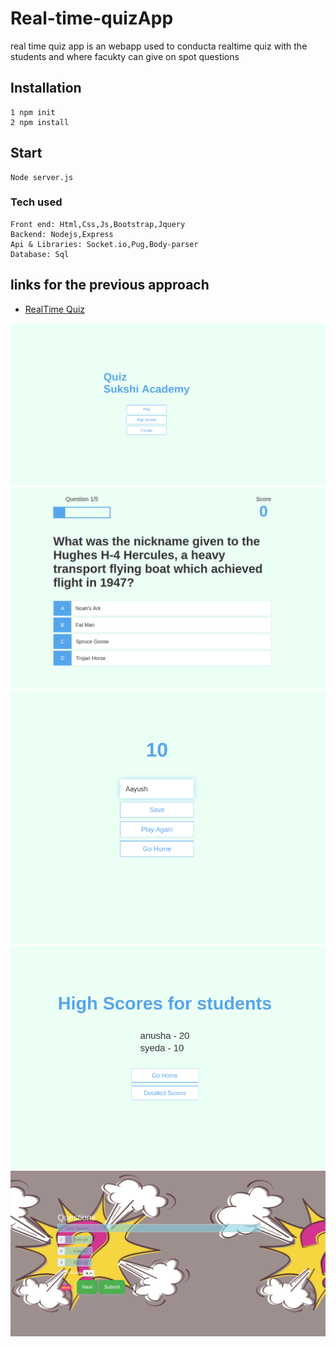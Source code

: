 # Real-time-quizApp

real time quiz app is an webapp used to conducta realtime quiz with the students and where facukty can give on spot questions

## Installation
```
1 npm init
2 npm install
```
## Start
```
Node server.js
```
### Tech used 
```
Front end: Html,Css,Js,Bootstrap,Jquery
Backend: Nodejs,Express
Api & Libraries: Socket.io,Pug,Body-parser
Database: Sql
```
## links for the previous approach


* [RealTime Quiz](https://github.com/aayushhh/Real-time-quizApp)


![Screenshot](Frontend/ss1.png)
![Screenshot](Frontend/ss2.png)
![Screenshot](Frontend/ss3.png)
![Screenshot](Frontend/ss4.png)
![Screenshot](Frontend/ss5.png)
